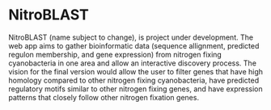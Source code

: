 # NitroBLAST
NitroBLAST (name subject to change), is project under development. The web app aims to gather bioinformatic data (sequence allignment, predicted regulon membership, and gene expression) from nitrogen fixing cyanobacteria in one area and allow an interactive discovery process. The vision for the final version would allow the user to filter genes that have high homology compared to other nitrogen fixing cyanobacteria, have predicted regulatory motifs similar to other nitrogen fixing genes, and have expression patterns that closely follow other nitrogen fixation genes. 

